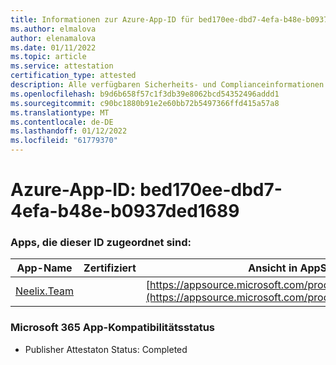 ```yaml
---
title: Informationen zur Azure-App-ID für bed170ee-dbd7-4efa-b48e-b0937ded1689
ms.author: elmalova
author: elenamalova
ms.date: 01/11/2022
ms.topic: article
ms.service: attestation
certification_type: attested
description: Alle verfügbaren Sicherheits- und Complianceinformationen für bed170ee-dbd7-4efa-b48e-b0937ded1689.
ms.openlocfilehash: b9d6b658f57c1f3db39e8062bcd54352496addd1
ms.sourcegitcommit: c90bc1880b91e2e60bb72b5497366ffd415a57a8
ms.translationtype: MT
ms.contentlocale: de-DE
ms.lasthandoff: 01/12/2022
ms.locfileid: "61779370"
---
```

# <a name="azure-app-id-bed170ee-dbd7-4efa-b48e-b0937ded1689"></a>Azure-App-ID: bed170ee-dbd7-4efa-b48e-b0937ded1689


### <a name="apps-associated-with-this-id"></a>Apps, die dieser ID zugeordnet sind:
| **App-Name** | **Zertifiziert** | **Ansicht in AppSource** |
|--------------|---------------|-----------------------|
| [Neelix.Team](https://docs.microsoft.com/microsoft-365-app-certification/forward/WA200003047) |  | [https://appsource.microsoft.com/product/office/WA200003047](https://appsource.microsoft.com/product/office/WA200003047) |

### <a name="microsoft-365-app-compliance-status"></a>Microsoft 365 App-Kompatibilitätsstatus
- Publisher Attestaton Status: Completed

